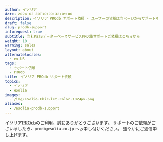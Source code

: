 ```yaml
---
author: イソリア
date: 2024-03-30T10:00:32+09:00
description: イソリア PROdb サポート依頼 - ユーザーの皆様は当ページからサポートをご依頼できます
draft: false
slug: prodb-support
inforequest: true
subtitle: 当社PaaSデーターベースサービスPROdbサポートご依頼はこちらから
weight: 10
warning: sales
layout: about
alternatelocales:
  - en-US
tags:
  - サポート依頼
  - PROdb
title: イソリア PROdb サポート依頼
topics:
  - イソリア
  - eSolia
images:
  - /img/eSolia-Chicklet-Color-1024px.png
aliases:
  - /esolia-prodb-support
---
```


イソリア[PROdb](/prodb)のご利用、誠にありがとうございます。
サポートのご依頼がございましたら、`prodb@esolia.co.jp` へお申し付けください。
速やかにご返信申し上げます。

